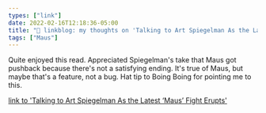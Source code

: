 ```yaml
---
types: ["link"]
date: 2022-02-16T12:18:36-05:00
title: "🔗 linkblog: my thoughts on 'Talking to Art Spiegelman As the Latest ‘Maus’ Fight Erupts'"
tags: ["Maus"]
---
```

Quite enjoyed this read. Appreciated Spiegelman's take that Maus got pushback because there's not a satisfying ending. It's true of Maus, but maybe that's a feature, not a bug. Hat tip to Boing Boing for pointing me to this.
 
[link to 'Talking to Art Spiegelman As the Latest ‘Maus’ Fight Erupts'](https://www.vulture.com/article/art-spiegelman-maus-interview.html)
